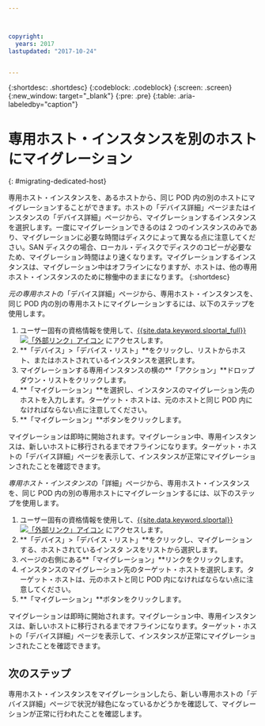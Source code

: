 ```yaml
---



copyright:
  years: 2017
lastupdated: "2017-10-24"


---
```


{:shortdesc: .shortdesc}
{:codeblock: .codeblock}
{:screen: .screen}
{:new_window: target="_blank"}
{:pre: .pre}
{:table: .aria-labeledby="caption"}


# 専用ホスト・インスタンスを別のホストにマイグレーション
{: #migrating-dedicated-host}

専用ホスト・インスタンスを、あるホストから、同じ POD 内の別のホストにマイグレーションすることができます。ホストの「デバイス詳細」ページまたはインスタンスの「デバイス詳細」ページから、マイグレーションするインスタンスを選択します。一度にマイグレーションできるのは 2 つのインスタンスのみであり、マイグレーションに必要な時間はディスクによって異なる点に注意してください。SAN ディスクの場合、ローカル・ディスクでディスクのコピーが必要なため、マイグレーション時間はより速くなります。マイグレーションするインスタンスは、マイグレーション中はオフラインになりますが、ホストは、他の専用ホスト・インスタンスのために稼働中のままになります。
{:shortdesc}

*元の専用ホスト*の「デバイス詳細」ページから、専用ホスト・インスタンスを、同じ POD 内の別の専用ホストにマイグレーションするには、以下のステップを使用します。 

1. ユーザー固有の資格情報を使用して、[{{site.data.keyword.slportal_full}} ![「外部リンク」アイコン](../icons/launch-glyph.svg "「外部リンク」アイコン")](https://control.softlayer.com/) にアクセスします。 
2. **「デバイス」>「デバイス・リスト」**をクリックし、リストからホスト、またはホストされているインスタンスを選択します。
3. マイグレーションする専用インスタンスの横の**「アクション」**ドロップダウン・リストをクリックします。
4. **「マイグレーション」**を選択し、インスタンスのマイグレーション先のホストを入力します。ターゲット・ホストは、元のホストと同じ POD 内になければならない点に注意してください。
5. **「マイグレーション」**ボタンをクリックします。 

マイグレーションは即時に開始されます。マイグレーション中、専用インスタンスは、新しいホストに移行されるまでオフラインになります。ターゲット・ホストの「デバイス詳細」ページを表示して、インスタンスが正常にマイグレーションされたことを確認できます。

*専用ホスト・インスタンス*の「詳細」ページから、専用ホスト・インスタンスを、同じ POD 内の別の専用ホストにマイグレーションするには、以下のステップを使用します。

1. ユーザー固有の資格情報を使用して、[{{site.data.keyword.slportal}} ![「外部リンク」アイコン](../icons/launch-glyph.svg "「外部リンク」アイコン")](https://control.softlayer.com/) にアクセスします。
2. **「デバイス」>「デバイス・リスト」**をクリックし、マイグレーションする、ホストされているインスタ ンスをリストから選択します。
3. ページの右側にある**「マイグレーション」**リンクをクリックします。
4. インスタンスのマイグレーション先のターゲット・ホストを選択します。ターゲット・ホストは、元のホストと同じ POD 内になければならない点に注意してください。
5. **「マイグレーション」**ボタンをクリックします。

マイグレーションは即時に開始されます。マイグレーション中、専用インスタンスは、新しいホストに移行されるまでオフラインになります。ターゲット・ホストの「デバイス詳細」ページを表示して、インスタンスが正常にマイグレーションされたことを確認できます。

## 次のステップ
専用ホスト・インスタンスをマイグレーションしたら、新しい専用ホストの「デバイス詳細」ページで状況が緑色になっているかどうかを確認して、マイグレーションが正常に行われたことを確認します。
